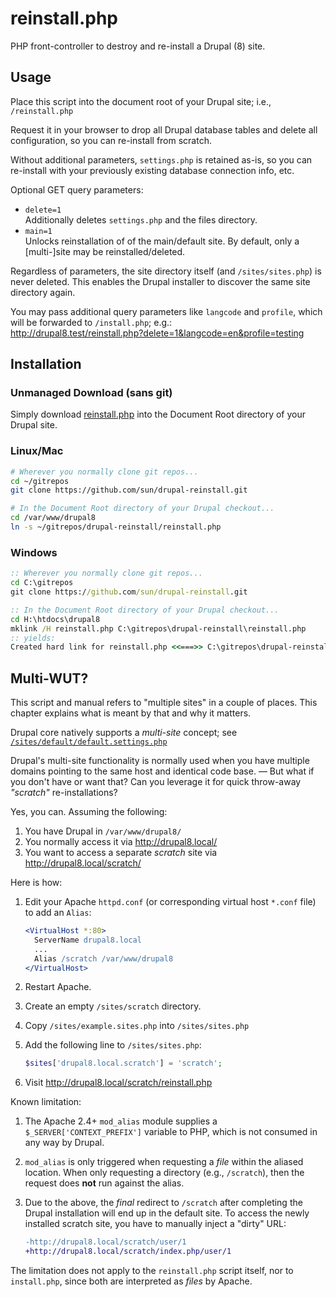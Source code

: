 # reinstall.php

PHP front-controller to destroy and re-install a Drupal (8) site.

## Usage

Place this script into the document root of your Drupal site; i.e.,
`/reinstall.php`

Request it in your browser to drop all Drupal database tables and delete all
configuration, so you can re-install from scratch.

Without additional parameters, `settings.php` is retained as-is, so you can
re-install with your previously existing database connection info, etc.

Optional GET query parameters:

* `delete=1`  
  Additionally deletes `settings.php` and the files directory.
* `main=1`  
  Unlocks reinstallation of of the main/default site. By default, only a
  [multi-]site may be reinstalled/deleted.

Regardless of parameters, the site directory itself (and `/sites/sites.php`) is
never deleted.  This enables the Drupal installer to discover the same site
directory again.

You may pass additional query parameters like `langcode` and `profile`, which
will be forwarded to `/install.php`; e.g.:  
http://drupal8.test/reinstall.php?delete=1&langcode=en&profile=testing


## Installation

### Unmanaged Download (sans git)

Simply download [reinstall.php](https://github.com/sun/drupal-reinstall/raw/master/reinstall.php) into the Document Root directory of your Drupal site.

### Linux/Mac

```sh
# Wherever you normally clone git repos...
cd ~/gitrepos
git clone https://github.com/sun/drupal-reinstall.git

# In the Document Root directory of your Drupal checkout...
cd /var/www/drupal8
ln -s ~/gitrepos/drupal-reinstall/reinstall.php
```

### Windows

```bat
:: Wherever you normally clone git repos...
cd C:\gitrepos
git clone https://github.com/sun/drupal-reinstall.git

:: In the Document Root directory of your Drupal checkout...
cd H:\htdocs\drupal8
mklink /H reinstall.php C:\gitrepos\drupal-reinstall\reinstall.php
:: yields:
Created hard link for reinstall.php <<===>> C:\gitrepos\drupal-reinstall\reinstall.php
```

## Multi-WUT?

This script and manual refers to "multiple sites" in a couple of places.  This
chapter explains what is meant by that and why it matters.

Drupal core natively supports a _multi-site_ concept; see
[`/sites/default/default.settings.php`](http://drupalcode.org/project/drupal.git/blob/HEAD:/sites/default/default.settings.php)

Drupal's multi-site functionality is normally used when you have multiple
domains pointing to the same host and identical code base. — But what if you
don't have or want that?  Can you leverage it for quick throw-away _"scratch"_
re-installations?

Yes, you can.  Assuming the following:

1. You have Drupal in `/var/www/drupal8/`
1. You normally access it via http://drupal8.local/
1. You want to access a separate _scratch_ site via http://drupal8.local/scratch/

Here is how:

1. Edit your Apache `httpd.conf` (or corresponding virtual host `*.conf` file)
   to add an `Alias`:

    ```apache
    <VirtualHost *:80>
      ServerName drupal8.local
      ...
      Alias /scratch /var/www/drupal8
    </VirtualHost>
    ```
1. Restart Apache.
1. Create an empty `/sites/scratch` directory.
1. Copy `/sites/example.sites.php` into `/sites/sites.php`
1. Add the following line to `/sites/sites.php`:

   ```php
   $sites['drupal8.local.scratch'] = 'scratch';
   ```
1. Visit http://drupal8.local/scratch/reinstall.php

Known limitation:

1. The Apache 2.4+ `mod_alias` module supplies a `$_SERVER['CONTEXT_PREFIX']`
   variable to PHP, which is not consumed in any way by Drupal.
1. `mod_alias` is only triggered when requesting a _file_ within the aliased
   location. When only requesting a directory (e.g., `/scratch`), then the
   request does **not** run against the alias.
1. Due to the above, the _final_ redirect to `/scratch` after completing the
   Drupal installation will end up in the default site. To access the newly
   installed scratch site, you have to manually inject a "dirty" URL:

    ```diff
    -http://drupal8.local/scratch/user/1
    +http://drupal8.local/scratch/index.php/user/1
    ```

The limitation does not apply to the `reinstall.php` script itself, nor to
`install.php`, since both are interpreted as _files_ by Apache.

